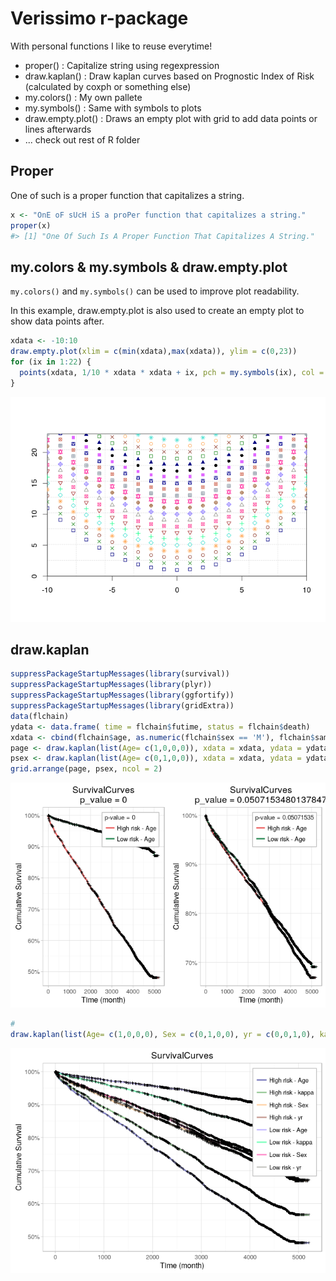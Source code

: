 
<!-- README.md is generated from README.Rmd. Please edit that file -->
Verissimo r-package
===================

With personal functions I like to reuse everytime!

-   proper() : Capitalize string using regexpression
-   draw.kaplan() : Draw kaplan curves based on Prognostic Index of Risk (calculated by coxph or something else)
-   my.colors() : My own pallete
-   my.symbols() : Same with symbols to plots
-   draw.empty.plot() : Draws an empty plot with grid to add data points or lines afterwards
-   ... check out rest of R folder

Proper
------

One of such is a proper function that capitalizes a string.

``` r
x <- "OnE oF sUcH iS a proPer function that capitalizes a string."
proper(x)
#> [1] "One Of Such Is A Proper Function That Capitalizes A String."
```

my.colors & my.symbols & draw.empty.plot
----------------------------------------

`my.colors()` and `my.symbols()` can be used to improve plot readability.

In this example, draw.empty.plot is also used to create an empty plot to show data points after.

``` r
xdata <- -10:10
draw.empty.plot(xlim = c(min(xdata),max(xdata)), ylim = c(0,23))
for (ix in 1:22) {
  points(xdata, 1/10 * xdata * xdata + ix, pch = my.symbols(ix), col = my.colors(ix), cex = .9)
}
```

![](README-mycolors-1.png)

draw.kaplan
-----------

``` r
suppressPackageStartupMessages(library(survival))
suppressPackageStartupMessages(library(plyr))
suppressPackageStartupMessages(library(ggfortify))
suppressPackageStartupMessages(library(gridExtra))
data(flchain)
ydata <- data.frame( time = flchain$futime, status = flchain$death)
xdata <- cbind(flchain$age, as.numeric(flchain$sex == 'M'), flchain$sample.yr, flchain$kappa)
page <- draw.kaplan(list(Age= c(1,0,0,0)), xdata = xdata, ydata = ydata)$plot
psex <- draw.kaplan(list(Age= c(0,1,0,0)), xdata = xdata, ydata = ydata)$plot
grid.arrange(page, psex, ncol = 2)
```

![](README-draw.kaplan-1.png)

``` r
#
draw.kaplan(list(Age= c(1,0,0,0), Sex = c(0,1,0,0), yr = c(0,0,1,0), kappa = c(0,0,0,1)), xdata = xdata, ydata = ydata)$plot
```

![](README-draw.kaplan-2.png)
